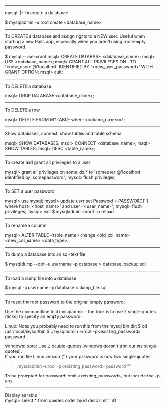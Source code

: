 --- 
mysql: |-
  To create a database:
  
  $ mysqladmin -u root create <database_name>
  
  
  ----
  To CREATE a database and assign rights to a NEW user.  Useful when starting a new Rails app, especially when you aren't using root:empty password.
  
  $ mysql --user=root
  msql> CREATE DATABASE <database_name>;
  msql> USE <database_name>;
  msql> GRANT ALL PRIVILEGES ON *.* TO '<new_user>'@'localhost' IDENTIFIED BY '<new_user_password>' WITH GRANT OPTION;
  msql> quit;
  
  
  ----
  To DELETE a database:
  
  msql> DROP DATABASE <database_name>;
  
  
  ---
  To DELETE a row
  
  msql> DELETE FROM MYTABLE where <column_name>=1;
  
  
  ----
  Show databases, connect, show tables and table schema
  
  msql> SHOW DATABASES;
  msql> CONNECT <database_name>;
  msql> SHOW TABLES;
  msql> DESC <table_name>;
  
  
  ----
  To create and grant all privileges to a user
  
  mysql> grant all privileges on some_db.* to 'someuser'@'localhost' identified by 'somepassword';
  mysql> flush privileges;
  
  
  ----
  To SET a user password
  
  mysql> use mysql;
  mysql> update user set Password = PASSWORD('<password>') where host='<host_name>' and user='<user_name>';
  mysql> flush privileges;
  mysql> exit
  $ mysqladmin -uroot -p<password> reload
  
  
  ----
  To rename a column
  
  mysql> ALTER TABLE <table_name> change <old_col_name> <new_col_name> <data_type>;
  
  
  ----
  To dump a database into an sql-text file
  
  $ mysqldump --opt -u username -p database > database_backup.sql
  
  
  ---
  To load a dump file into a database
  
  $ mysql -u username -p database < dump_file.sql
  
  
  ----
  To reset the root password to the original empty password:
  
  Use the commandline tool mysqladmin 
    - the trick is to use 2 single-quotes (ticks) to specify an empty password:
  
  Linux:
    Note: you probably need to run this from the mysql bin dir:
  $ cd /usr/local/mysql/bin
  $ ./mysqladmin -uroot -p<existing_password> password ''
  
  Windows: 
    Note: Use 2 double-quotes (windows doesn't trim out the single-quotes).  
    If you ran the Linux version ('') your password is now two single-quotes.
  > mysqladmin -uroot -p<existing_password> password ""
  
  To be prompted for password:
    omit <existing_password>, but include the -p arg.
  
  
  ----
  Display as table  
  mysql> select * from queries order by id desc limit 1 \G
